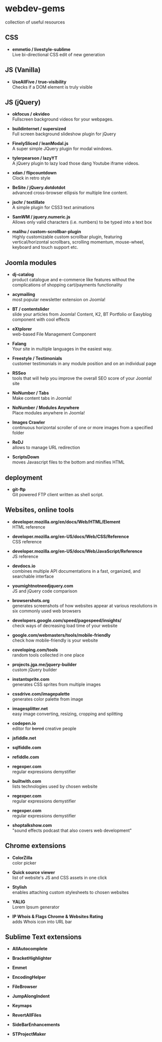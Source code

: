 # webdev-gems
collection of useful resources

  
## CSS

* **emmetio / livestyle-sublime**  
Live bi-directional CSS edit of new generation


  
## JS (Vanilla)

* **UseAllFive / true-visibility**  
Checks if a DOM element is truly visible


  
## JS (jQuery)

* **okfocus / okvideo**  
  Fullscreen background videos for your webpages.

* **buildinternet / supersized**  
  Full screen background slideshow plugin for jQuery

* **FinelySliced / leanModal.js**  
   A super simple JQuery plugin for modal windows. 

* **tylerpearson / lazyYT**  
   A jQuery plugin to lazy load those dang Youtube iframe videos.

* **xdan / flipcountdown**  
Clock in retro style

* **BeSite / jQuery.dotdotdot**  
advanced cross-browser ellipsis for multiple line content.

* **jschr / textillate**  
A simple plugin for CSS3 text animations

* **SamWM / jquery.numeric.js**  
Allows only valid characters (i.e. numbers) to be typed into a text box

* **malihu / custom-scrollbar-plugin**  
Highly customizable custom scrollbar plugin, featuring vertical/horizontal scrollbars, scrolling momentum, mouse-wheel, keyboard and touch support etc.


  
## Joomla modules

* **dj-catalog**  
product catalogue and e-commerce like features without the complications of shopping cart/payments functionality

* **acymailing**  
most popular newsletter extension on Joomla!

* **BT / contentslider**  
slide your articles from Joomla! Content, K2, BT Portfolio or Easyblog component with cool effects

* **eXtplorer**  
web-based File Management Component

* **Falang**  
Your site in multiple languages in the easiest way. 

* **Freestyle / Testimonials**  
customer testimonials in any module position and on an individual page

* **RSSeo**  
tools that will help you improve the overall SEO score of your Joomla! site

* **NoNumber / Tabs**  
Make content tabs in Joomla!

* **NoNumber / Modules Anywhere**  
Place modules anywhere in Joomla!

* **Images Crawler**  
continuous horizontal scroller of one or more images from a specified folder

* **ReDJ**  
 allows to manage URL redirection

* **ScriptsDown**  
moves Javascript files to the bottom and minifies HTML


  
## deployment

* **git-ftp**  
Git powered FTP client written as shell script.


  
## Websites, online tools

* **developer.mozilla.org/en/docs/Web/HTML/Element**  
HTML reference

* **developer.mozilla.org/en-US/docs/Web/CSS/Reference**  
CSS reference

* **developer.mozilla.org/en-US/docs/Web/JavaScript/Reference**  
JS reference

* **devdocs.io**  
combines multiple API documentations in a fast, organized, and searchable interface

* **youmightnotneedjquery.com**  
JS and jQuery code comparison

* **browsershots.org**  
generates screenshots of how websites appear at various resolutions in six commonly used web browsers

* **developers.google.com/speed/pagespeed/insights/**  
check ways of decreasing load time of your website

* **google.com/webmasters/tools/mobile-friendly**  
check how mobile-friendly is your website

* **coveloping.com/tools**  
random tools collected in one place

* **projects.jga.me/jquery-builder**  
custom jQuery builder

* **instantsprite.com**  
generates CSS sprites from multiple images

* **cssdrive.com/imagepalette**  
generates color palette from image

* **imagesplitter.net**  
easy image converting, resizing, cropping and splitting

* **codepen.io**  
editor for ~~bored~~ creative people

* **jsfiddle.net**  

* **sqlfiddle.com**  

* **refiddle.com**  

* **regexper.com**  
regular expressions demystifier

* **builtwith.com**  
lists technologies used by chosen website

* **regexper.com**  
regular expressions demystifier

* **regexper.com**  
regular expressions demystifier

* **shoptalkshow.com**  
"sound effects podcast that also covers web development"



  
## Chrome extensions

* **ColorZilla**  
color picker

* **Quick source viewer**  
list of website's JS and CSS assets in one click

* **Stylish**  
enables attaching custom stylesheets to chosen websites

* **YALIG**  
Lorem Ipsum generator

* **IP Whois & Flags Chrome & Websites Rating**  
adds Whois icon into URL bar


  
## Sublime Text extensions


* **AllAutocomplete**  

* **BracketHighlighter**  

* **Emmet**  

* **EncodingHelper**  

* **FileBrowser**  

* **JumpAlongIndent**  

* **Keymaps**  

* **RevertAllFiles**  

* **SideBarEnhancements**  

* **STProjectMaker**
